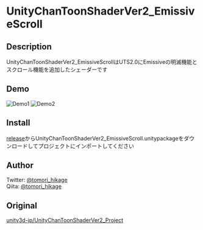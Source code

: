 # UnityChanToonShaderVer2_EmissiveScroll

## Description

UnityChanToonShaderVer2_EmissiveScrollはUTS2.0にEmissiveの明滅機能とスクロール機能を追加したシェーダーです

## Demo

![Demo1](https://github.com/tomori-hikage/UnityChanToonShaderVer2_EmissiveScroll/blob/readme_images/Images/gif1.gif)
![Demo2](https://github.com/tomori-hikage/UnityChanToonShaderVer2_EmissiveScroll/blob/readme_images/Images/gif2.gif)

## Install

[release](https://github.com/tomori-hikage/UnityChanToonShaderVer2_EmissiveScroll/releases)からUnityChanToonShaderVer2_EmissiveScroll.unitypackageをダウンロードしてプロジェクトにインポートしてください

## Author

Twitter: [@tomori_hikage](https://twitter.com/tomori_hikage)  
Qiita: [@tomori_hikage](https://qiita.com/tomori_hikage)

## Original

[unity3d-jp/UnityChanToonShaderVer2_Project](https://github.com/unity3d-jp/UnityChanToonShaderVer2_Project)
